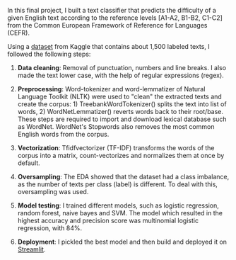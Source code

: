 In this final project, I built a text classifier that predicts the difficulty of a given English text according to the reference levels [A1-A2, B1-B2, C1-C2] from the Common European Framework of Reference for Languages (CEFR).

Using a [dataset](https://www.kaggle.com/datasets/amontgomerie/cefr-levelled-english-texts) from Kaggle that contains about 1,500 labeled texts, I followed the following steps:

1. **Data cleaning**:
Removal of punctuation, numbers and line breaks. I also made the text lower case, with the help of regular expressions (regex).

2. **Preprocessing**:
Word-tokenizer and word-lemmatizer of Natural Language Toolkit (NLTK) were used to "clean" the extracted texts and create the corpus: 1) TreebankWordTokenizer() splits the text into list of words, 2) WordNetLemmatizer() reverts words back to their root/base. These steps are required to import and download lexical database such as WordNet. WordNet's Stopwords also removes the most common English words from the corpus.

3. **Vectorization**:
Tfidfvectorizer (TF-IDF) transforms the words of the corpus into a matrix, count-vectorizes and normalizes them at once by default. 

4. **Oversampling**:
The EDA showed that the dataset had a class imbalance, as the number of texts per class (label) is different. To deal with this, oversampling was used.

5. **Model testing**:
I trained different models, such as logistic regression, random forest, naive bayes and SVM. The model which resulted in the highest accuracy and precision score was multinomial logistic regression, with 84%.

6. **Deployment**:
I pickled the best model and then build and deployed it on [Streamlit](https://i-dominguez-text-difficulty-app-l9fuvk.streamlitapp.com/).

